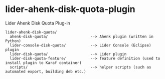 # lider-ahenk-disk-quota-plugin


Lider Ahenk Disk Quota Plug-in


    lider-ahenk-disk-quota/
      ahenk-disk-quota/                   --> Ahenk plugin (written in Python)
      lider-console-disk-quota/           --> Lider Console (Eclipse) plugin
      lider-disk-quota/                   --> Lider plugin
      lider-disk-quota-feature/           --> feature definition (used to install plugin to Karaf container)
      scripts/                            --> helper scripts (such as automated export, building deb etc.)






